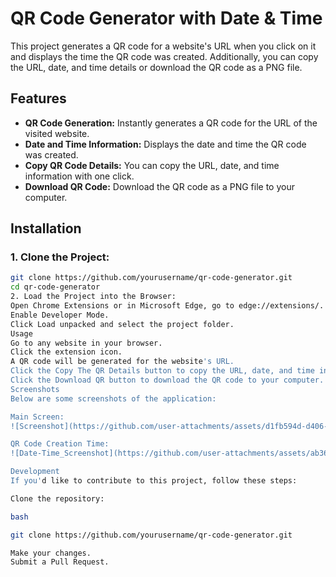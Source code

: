 # QR Code Generator with Date & Time

This project generates a QR code for a website's URL when you click on it and displays the time the QR code was created. Additionally, you can copy the URL, date, and time details or download the QR code as a PNG file.

## Features

- **QR Code Generation:** Instantly generates a QR code for the URL of the visited website.
- **Date and Time Information:** Displays the date and time the QR code was created.
- **Copy QR Code Details:** You can copy the URL, date, and time information with one click.
- **Download QR Code:** Download the QR code as a PNG file to your computer.

## Installation

### 1. Clone the Project:
```bash
git clone https://github.com/yourusername/qr-code-generator.git
cd qr-code-generator
2. Load the Project into the Browser:
Open Chrome Extensions or in Microsoft Edge, go to edge://extensions/.
Enable Developer Mode.
Click Load unpacked and select the project folder.
Usage
Go to any website in your browser.
Click the extension icon.
A QR code will be generated for the website's URL.
Click the Copy The QR Details button to copy the URL, date, and time information.
Click the Download QR button to download the QR code to your computer.
Screenshots
Below are some screenshots of the application:

Main Screen:
![Screenshot](https://github.com/user-attachments/assets/d1fb594d-d406-48cd-a652-76b6bd1d2c23)

QR Code Creation Time:
![Date-Time_Screenshot](https://github.com/user-attachments/assets/ab365fd3-c0cc-4d1e-b262-31a6a83a53d0)

Development
If you'd like to contribute to this project, follow these steps:

Clone the repository:

bash

git clone https://github.com/yourusername/qr-code-generator.git

Make your changes.
Submit a Pull Request.
